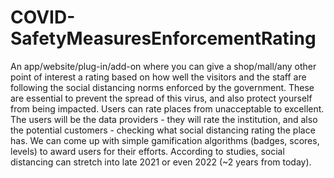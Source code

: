 # COVID-SafetyMeasuresEnforcementRating
An app/website/plug-in/add-on where you can give a shop/mall/any other point of interest a rating based on how well the visitors and the staff are following the social distancing norms enforced by the government. These are essential to prevent the spread of this virus, and also protect yourself from being impacted. Users can rate places from unacceptable to excellent. The users will be the data providers - they will rate the institution, and also the potential customers - checking what social distancing rating the place has. We can come up with simple gamification algorithms (badges, scores, levels) to award users for their efforts. According to studies, social distancing can stretch into late 2021 or even 2022 (~2 years from today).
